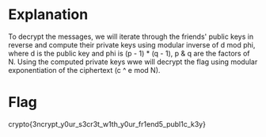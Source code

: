 # Explanation
To decrypt the messages, we will iterate through the friends' public keys in reverse and compute their private keys using modular inverse of d mod phi, where d is the public key and phi is (p - 1) * (q - 1), p & q are the factors of N.
Using the computed private keys wwe will decrypt the flag using modular exponentiation of the ciphertext (c ^ e mod N).

# Flag
crypto{3ncrypt_y0ur_s3cr3t_w1th_y0ur_fr1end5_publ1c_k3y}